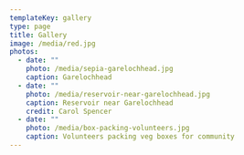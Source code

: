 ```yaml
---
templateKey: gallery
type: page
title: Gallery
image: /media/red.jpg
photos:
  - date: ""
    photo: /media/sepia-garelochhead.jpg
    caption: Garelochhead
  - date: ""
    photo: /media/reservoir-near-garelochhead.jpg
    caption: Reservoir near Garelochhead
    credit: Carol Spencer
  - date: ""
    photo: /media/box-packing-volunteers.jpg
    caption: Volunteers packing veg boxes for community
---
```

